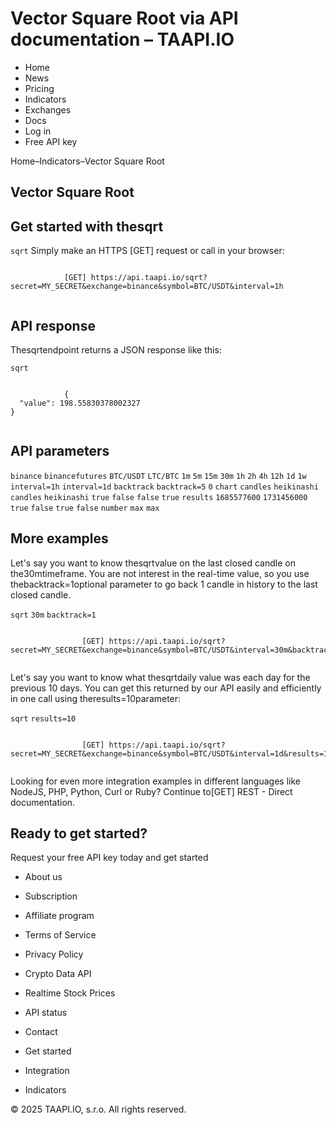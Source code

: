 # Vector Square Root via API documentation – TAAPI.IO

- Home
- News
- Pricing
- Indicators
- Exchanges
- Docs
- Log in
- Free API key

Home–Indicators–Vector Square Root


## Vector Square Root

## Get started with thesqrt
`sqrt` Simply make an HTTPS [GET] request or call in your browser:


```

			[GET] https://api.taapi.io/sqrt?secret=MY_SECRET&exchange=binance&symbol=BTC/USDT&interval=1h
		
```

## API response
Thesqrtendpoint returns a JSON response like this:

`sqrt` 
```

			{
  "value": 198.55830378002327
}
		
```

## API parameters
`binance` `binancefutures` `BTC/USDT` `LTC/BTC` `1m` `5m` `15m` `30m` `1h` `2h` `4h` `12h` `1d` `1w` `interval=1h` `interval=1d` `backtrack` `backtrack=5` `0` `chart` `candles` `heikinashi` `candles` `heikinashi` `true` `false` `false` `true` `results` `1685577600` `1731456000` `true` `false` `true` `false` `number` `max` `max` 
## More examples
Let's say you want to know thesqrtvalue on the last closed candle on the30mtimeframe. You are not interest in the real-time value, so you use thebacktrack=1optional parameter to go back 1 candle in history to the last closed candle.

`sqrt` `30m` `backtrack=1` 
```

				[GET] https://api.taapi.io/sqrt?secret=MY_SECRET&exchange=binance&symbol=BTC/USDT&interval=30m&backtrack=1
			
```
Let's say you want to know what thesqrtdaily value was each day for the previous 10 days. You can get this returned by our API easily and efficiently in one call using theresults=10parameter:

`sqrt` `results=10` 
```

				[GET] https://api.taapi.io/sqrt?secret=MY_SECRET&exchange=binance&symbol=BTC/USDT&interval=1d&results=10
			
```
Looking for even more integration examples in different languages like NodeJS, PHP, Python, Curl or Ruby? Continue to[GET] REST - Direct documentation.


## Ready to get started?
Request your free API key today and get started

- About us
- Subscription
- Affiliate program
- Terms of Service
- Privacy Policy
- Crypto Data API
- Realtime Stock Prices
- API status
- Contact

- Get started
- Integration
- Indicators

© 2025 TAAPI.IO, s.r.o. All rights reserved.

